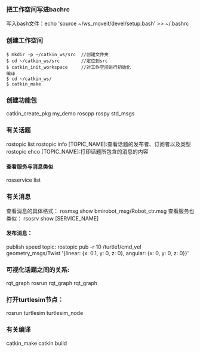 ### 把工作空间写进bachrc
写入bash文件：echo 'source ~/ws_moveit/devel/setup.bash' >> ~/.bashrc
### 创建工作空间
    $ mkdir -p ~/catkin_ws/src  //创建文件夹
    $ cd ~/catkin_ws/src        //定位到src
    $ catkin_init_workspace     //对工作空间进行初始化
    编译
    $ cd ~/catkin_ws/  
    $ catkin_make
### 创建功能包
 catkin_create_pkg my_demo roscpp rospy std_msgs

### 有关话题
rostopic list
rostopic info [TOPIC_NAME]:查看话题的发布者、订阅者以及类型
rostopic ehco [TOPIC_NAME]:打印话题所包含的消息的内容

#### 查看服务与消息类似
rosservice list

### 有关消息
查看消息的具体格式：
rosmsg show bmirobot_msg/Robot_ctr.msg
查看服务也类似：
rsosrv show [SERVICE_NAME]

#### 发布消息：
publish speed topic:
rostopic pub -r 10 /turtle1/cmd_vel geometry_msgs/Twist '{linear: {x: 0.1, y: 0, z: 0}, angular: {x: 0, y: 0, z: 0}}'

### 可视化话题之间的关系:
rqt_graph
rosrun rqt_graph rqt_graph

### 打开turtlesim节点：
rosrun turtlesim turtlesim_node

### 有关编译
catkin_make
catkin build

